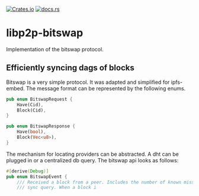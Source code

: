 [![Crates.io](https://img.shields.io/crates/v/libp2p-bitswap.svg)](https://crates.io/crates/libp2p-bitswap)
[![docs.rs](https://img.shields.io/badge/api-rustdoc-blue.svg)](https://docs.rs/libp2p-bitswap)

# libp2p-bitswap

Implementation of the bitswap protocol.

## Efficiently syncing dags of blocks

Bitswap is a very simple protocol. It was adapted and simplified for ipfs-embed. The message
format can be represented by the following enums.

```rust
pub enum BitswapRequest {
    Have(Cid),
    Block(Cid),
}

pub enum BitswapResponse {
    Have(bool),
    Block(Vec<u8>),
}
```

The mechanism for locating providers can be abstracted. A dht can be plugged in or a centralized
db query. The bitswap api looks as follows:

```rust
#[derive(Debug)]
pub enum BitswapEvent {
    /// Received a block from a peer. Includes the number of known missing blocks for a
    /// sync query. When a block i